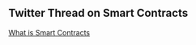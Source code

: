 ## Twitter Thread on Smart Contracts <br>
[What is Smart Contracts](https://twitter.com/Choley_Bhature/status/1661002482070474754?s=20)
